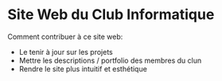 # Site Web du Club Informatique

Comment contribuer à ce site web:
- Le tenir à jour sur les projets
- Mettre les descriptions / portfolio des membres du clun
- Rendre le site plus intuitif et esthétique
  

